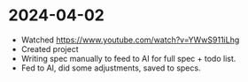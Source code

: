 # 2024-04-02

- Watched https://www.youtube.com/watch?v=YWwS911iLhg
- Created project
- Writing spec manually to feed to AI for full spec + todo list.
- Fed to AI, did some adjustments, saved to specs.
